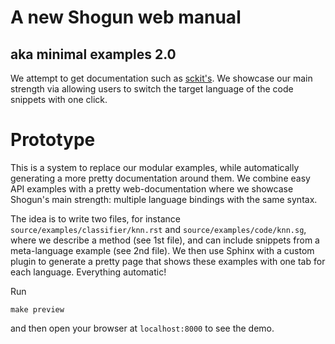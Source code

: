 # A new Shogun web manual
## aka minimal examples 2.0

We attempt to get documentation such as [sckit's](http://scikit-learn.org/stable/user_guide.html).
We showcase our main strength via allowing users to switch the target language of the code snippets with one click.


# Prototype

This is a system to replace our modular examples, while automatically generating a more pretty documentation around them.
We combine easy API examples with a pretty web-documentation where we showcase Shogun's main strength: multiple language bindings with the same syntax.

The idea is to write two files, for instance ```source/examples/classifier/knn.rst``` and ```source/examples/code/knn.sg```, where we describe a method (see 1st file), and can include snippets from a meta-language example (see 2nd file). We then use Sphinx with a custom plugin to generate a pretty page that shows these examples with one tab for each language. Everything automatic!

Run

```
make preview
```

and then open your browser at ```localhost:8000``` to see the demo.
